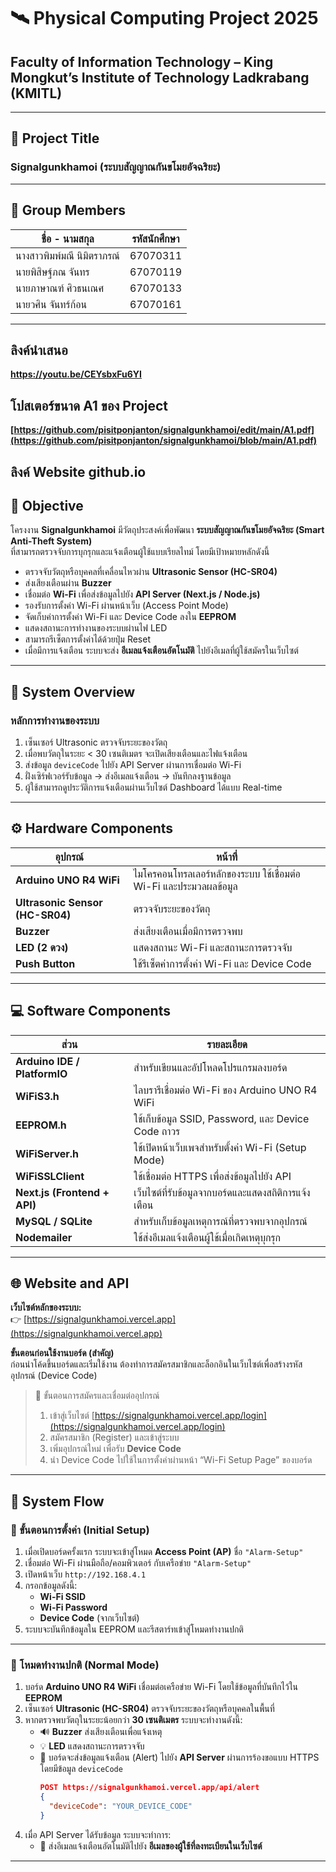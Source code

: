 # 🛰️ Physical Computing Project 2025  
## Faculty of Information Technology – King Mongkut’s Institute of Technology Ladkrabang (KMITL)

---

## 📌 Project Title
### **Signalgunkhamoi (ระบบสัญญาณกันขโมยอัจฉริยะ)**

---

## 👥 Group Members

| ชื่อ - นามสกุล | รหัสนักศึกษา |
|-----------------|----------------|
| นางสาวพิมพ์มณี นิมิตราภรณ์ | 67070311 |
| นายพิสิษฐ์ภณ จันทร | 67070119 |
| นายภาษาณฑ์ ศิวธนเณศ | 67070133 |
| นายวศิน จันทร์ก้อน | 67070161 |

---

## ลิงค์นำเสนอ
**https://youtu.be/CEYsbxFu6YI**

## โปสเตอร์ขนาด A1 ของ Project
**[https://github.com/pisitponjanton/signalgunkhamoi/edit/main/A1.pdf](https://github.com/pisitponjanton/signalgunkhamoi/blob/main/A1.pdf)**

## ลิงค์ Website github.io

## 🎯 Objective

โครงงาน **Signalgunkhamoi** มีวัตถุประสงค์เพื่อพัฒนา **ระบบสัญญาณกันขโมยอัจฉริยะ (Smart Anti-Theft System)**  
ที่สามารถตรวจจับการบุกรุกและแจ้งเตือนผู้ใช้แบบเรียลไทม์ โดยมีเป้าหมายหลักดังนี้

- ตรวจจับวัตถุหรือบุคคลที่เคลื่อนไหวผ่าน **Ultrasonic Sensor (HC-SR04)**
- ส่งเสียงเตือนผ่าน **Buzzer**
- เชื่อมต่อ **Wi-Fi** เพื่อส่งข้อมูลไปยัง **API Server (Next.js / Node.js)**
- รองรับการตั้งค่า Wi-Fi ผ่านหน้าเว็บ (Access Point Mode)
- จัดเก็บค่าการตั้งค่า Wi-Fi และ Device Code ลงใน **EEPROM**
- แสดงสถานะการทำงานของระบบผ่านไฟ LED
- สามารถรีเซ็ตการตั้งค่าได้ด้วยปุ่ม Reset
- เมื่อมีการแจ้งเตือน ระบบจะส่ง **อีเมลแจ้งเตือนอัตโนมัติ** ไปยังอีเมลที่ผู้ใช้สมัครในเว็บไซต์

---

## 🧠 System Overview

### หลักการทำงานของระบบ
1. เซ็นเซอร์ Ultrasonic ตรวจจับระยะของวัตถุ
2. เมื่อพบวัตถุในระยะ < 30 เซนติเมตร จะเปิดเสียงเตือนและไฟแจ้งเตือน
3. ส่งข้อมูล `deviceCode` ไปยัง API Server ผ่านการเชื่อมต่อ Wi-Fi
4. ฝั่งเซิร์ฟเวอร์รับข้อมูล → ส่งอีเมลแจ้งเตือน → บันทึกลงฐานข้อมูล
5. ผู้ใช้สามารถดูประวัติการแจ้งเตือนผ่านเว็บไซต์ Dashboard ได้แบบ Real-time

---

## ⚙️ Hardware Components

| อุปกรณ์ | หน้าที่ |
|----------|----------|
| **Arduino UNO R4 WiFi** | ไมโครคอนโทรลเลอร์หลักของระบบ ใช้เชื่อมต่อ Wi-Fi และประมวลผลข้อมูล |
| **Ultrasonic Sensor (HC-SR04)** | ตรวจจับระยะของวัตถุ |
| **Buzzer** | ส่งเสียงเตือนเมื่อมีการตรวจพบ |
| **LED (2 ดวง)** | แสดงสถานะ Wi-Fi และสถานะการตรวจจับ |
| **Push Button** | ใช้รีเซ็ตค่าการตั้งค่า Wi-Fi และ Device Code |

---

## 💻 Software Components

| ส่วน | รายละเอียด |
|------|-------------|
| **Arduino IDE / PlatformIO** | สำหรับเขียนและอัปโหลดโปรแกรมลงบอร์ด |
| **WiFiS3.h** | ไลบรารีเชื่อมต่อ Wi-Fi ของ Arduino UNO R4 WiFi |
| **EEPROM.h** | ใช้เก็บข้อมูล SSID, Password, และ Device Code ถาวร |
| **WiFiServer.h** | ใช้เปิดหน้าเว็บเพจสำหรับตั้งค่า Wi-Fi (Setup Mode) |
| **WiFiSSLClient** | ใช้เชื่อมต่อ HTTPS เพื่อส่งข้อมูลไปยัง API |
| **Next.js (Frontend + API)** | เว็บไซต์ที่รับข้อมูลจากบอร์ดและแสดงสถิติการแจ้งเตือน |
| **MySQL / SQLite** | สำหรับเก็บข้อมูลเหตุการณ์ที่ตรวจพบจากอุปกรณ์ |
| **Nodemailer** | ใช้ส่งอีเมลแจ้งเตือนผู้ใช้เมื่อเกิดเหตุบุกรุก |

---

## 🌐 Website and API

**เว็บไซต์หลักของระบบ:**  
👉 [https://signalgunkhamoi.vercel.app](https://signalgunkhamoi.vercel.app)

**ขั้นตอนก่อนใช้งานบอร์ด (สำคัญ)**  
ก่อนนำโค้ดขึ้นบอร์ดและเริ่มใช้งาน ต้องทำการสมัครสมาชิกและล็อกอินในเว็บไซต์เพื่อสร้างรหัสอุปกรณ์ (Device Code)

> 📍 ขั้นตอนการสมัครและเชื่อมต่ออุปกรณ์  
> 1. เข้าสู่เว็บไซต์ [https://signalgunkhamoi.vercel.app/login](https://signalgunkhamoi.vercel.app/login)  
> 2. สมัครสมาชิก (Register) และเข้าสู่ระบบ  
> 3. เพิ่มอุปกรณ์ใหม่ เพื่อรับ **Device Code**  
> 4. นำ Device Code ไปใช้ในการตั้งค่าผ่านหน้า “Wi-Fi Setup Page” ของบอร์ด

---

## 🚀 System Flow

### 🔹 ขั้นตอนการตั้งค่า (Initial Setup)
1. เมื่อเปิดบอร์ดครั้งแรก ระบบจะเข้าสู่โหมด **Access Point (AP)** ชื่อ `"Alarm-Setup"`
2. เชื่อมต่อ Wi-Fi ผ่านมือถือ/คอมพิวเตอร์ กับเครือข่าย `"Alarm-Setup"`
3. เปิดหน้าเว็บ `http://192.168.4.1`
4. กรอกข้อมูลดังนี้:
   - **Wi-Fi SSID**
   - **Wi-Fi Password**
   - **Device Code** (จากเว็บไซต์)
5. ระบบจะบันทึกข้อมูลใน EEPROM และรีสตาร์ทเข้าสู่โหมดทำงานปกติ

---

### 🔹 โหมดทำงานปกติ (Normal Mode)

1. บอร์ด **Arduino UNO R4 WiFi** เชื่อมต่อเครือข่าย Wi-Fi โดยใช้ข้อมูลที่บันทึกไว้ใน **EEPROM**  
2. เซ็นเซอร์ **Ultrasonic (HC-SR04)** ตรวจจับระยะของวัตถุหรือบุคคลในพื้นที่  
3. หากตรวจพบวัตถุในระยะน้อยกว่า **30 เซนติเมตร** ระบบจะทำงานดังนี้:
   - 🔊 **Buzzer** ส่งเสียงเตือนเพื่อแจ้งเหตุ  
   - 💡 **LED** แสดงสถานะการตรวจจับ  
   - 📡 บอร์ดจะส่งข้อมูลแจ้งเตือน (Alert) ไปยัง **API Server** ผ่านการร้องขอแบบ HTTPS โดยมีข้อมูล `deviceCode`  
     ```json
     POST https://signalgunkhamoi.vercel.app/api/alert
     {
       "deviceCode": "YOUR_DEVICE_CODE"
     }
     ```
4. เมื่อ API Server ได้รับข้อมูล ระบบจะทำการ:
   - 📧 ส่งอีเมลแจ้งเตือนอัตโนมัติไปยัง **อีเมลของผู้ใช้ที่ลงทะเบียนในเว็บไซต์**  

---
